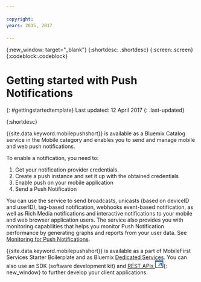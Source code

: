 ```yaml
---

copyright:
years: 2015, 2017

---
```


{:new_window: target="_blank"}
{:shortdesc: .shortdesc}
{:screen:.screen}
{:codeblock:.codeblock}

# Getting started with Push Notifications
{: #gettingstartedtemplate}
Last updated: 12 April 2017
{: .last-updated}

{:shortdesc}

{{site.data.keyword.mobilepushshort}} is available as a Bluemix Catalog service in the Mobile category and enables you to send and manage mobile and web push notifications.

To enable a notification, you need to:

1. Get your notification provider credentials.
1. Create a push instance and set it up with the obtained credentials
1. Enable push on your mobile application
1. Send a Push Notification

You can use the service to send broadcasts, unicasts (based on deviceID and userID), tag-based notification, webhooks event-based notification, as well as Rich Media notifications and interactive notifications to your mobile and web browser application users. The service also provides you with monitoring capabilities that helps you monitor Push Notification performance by generating graphs and reports from your user data. See [Monitoring for Push Notifications](/docs/services/mobilepush/t_push_monitoring.html).

{{site.data.keyword.mobilepushshort}} is available as a part of MobileFirst Services Starter Boilerplate and as Bluemix [Dedicated Services](/docs/dedicated/index.html).  You can also use an SDK (software development kit) and [REST APIs ![External link icon](../../icons/launch-glyph.svg "External link icon")](https://mobile.ng.bluemix.net/imfpush/){: new_window} to further develop your client applications.






